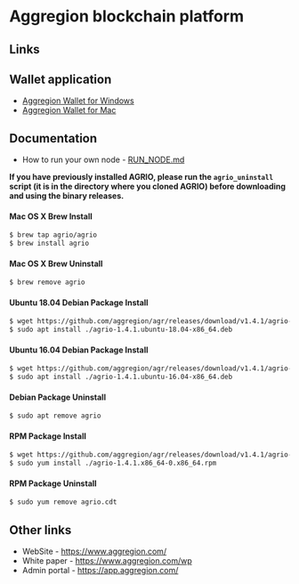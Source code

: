 # Aggregion blockchain platform

## Links

## Wallet application
* [Aggregion Wallet for Windows](http://links.aggregion.com/agr-wallet/windows/latest)
* [Aggregion Wallet for Mac](http://links.aggregion.com/agr-wallet/mac/latest)

## Documentation
* How to run your own node - [RUN_NODE.md](RUN_NODE.md)

**If you have previously installed AGRIO, please run the `agrio_uninstall` script (it is in the directory where you cloned AGRIO) before downloading and using the binary releases.**

#### Mac OS X Brew Install
```sh
$ brew tap agrio/agrio
$ brew install agrio
```
#### Mac OS X Brew Uninstall
```sh
$ brew remove agrio
```
#### Ubuntu 18.04 Debian Package Install
```sh
$ wget https://github.com/aggregion/agr/releases/download/v1.4.1/agrio-1.4.1.ubuntu-18.04-x86_64.deb
$ sudo apt install ./agrio-1.4.1.ubuntu-18.04-x86_64.deb
```
#### Ubuntu 16.04 Debian Package Install
```sh
$ wget https://github.com/aggregion/agr/releases/download/v1.4.1/agrio-1.4.1.ubuntu-16.04-x86_64.deb
$ sudo apt install ./agrio-1.4.1.ubuntu-16.04-x86_64.deb
```
#### Debian Package Uninstall
```sh
$ sudo apt remove agrio
```
#### RPM Package Install
```sh
$ wget https://github.com/aggregion/agr/releases/download/v1.4.1/agrio-1.4.1.x86_64-0.x86_64.rpm
$ sudo yum install ./agrio-1.4.1.x86_64-0.x86_64.rpm
```
#### RPM Package Uninstall
```sh
$ sudo yum remove agrio.cdt
```


## Other links
* WebSite - https://www.aggregion.com/
* White paper - https://www.aggregion.com/wp
* Admin portal - https://app.aggregion.com/
